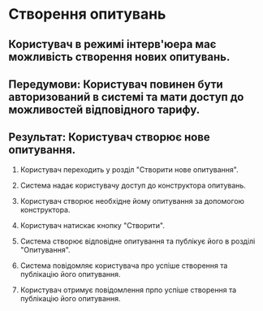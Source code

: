 # Створення опитувань

## Користувач в режимі інтерв'юера має можливість створення нових опитувань.

## Передумови: Користувач повинен бути авторизований в системі та мати доступ до можливостей відповідного тарифу.

## Результат: Користувач створює нове опитування.

1. Користувач переходить у розділ "Створити нове опитування".

2. Система надає користувачу доступ до конструктора опитувань.

3. Користувач створює необхідне йому опитування за допомогою конструктора.

4. Користувач натискає кнопку "Створити".

5. Система створює відповідне опитування та публікує його в розділі "Опитування".

6. Система повідомляє користувача про успіше створення та публікацію його опитування.

7. Користувач отримує повідомлення прпо успіше створення та публікацію його опитування.




